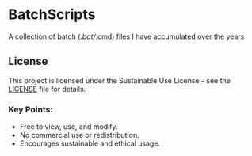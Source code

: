 # BatchScripts
A collection of batch (*.bat/*.cmd) files I have accumulated over the years

## License

This project is licensed under the Sustainable Use License - see the [LICENSE](LICENSE) file for details.

### Key Points:
- Free to view, use, and modify.
- No commercial use or redistribution.
- Encourages sustainable and ethical usage.
